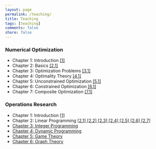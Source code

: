 ```yaml
---
layout: page
permalink: /teaching/
title: Teaching
tags: [teaching]
comments: false
share: false
---
```



 
### Numerical Optimization
* Chapter 1: Introduction <a href="../teaching/OPT-1.pdf" class="textlink" target="_blank">[1]</a> 
* Chapter 2: Basics  <a href="../teaching/OPT-2.pdf" class="textlink" target="_blank">[2.1]</a>
* Chapter 3: Optimization Problems  <a href="../teaching/OPT-3.pdf" class="textlink" target="_blank">[3.1]</a>
* Chapter 4: Optimality Theory  <a href="../teaching/OPT-4.pdf" class="textlink" target="_blank">[4.1]</a>
* Chapter 5: Unconstrained Optimization  <a href="../teaching/OPT-5.pdf" class="textlink" target="_blank">[5.1]</a>
* Chapter 6: Constrained Optimization  <a href="../teaching/OPT-6.pdf" class="textlink" target="_blank">[6.1]</a>
* Chapter 7: Composite Optimization  <a href="../teaching/OPT-7.pdf" class="textlink" target="_blank">[7.1]</a>



### Operations Research
* Chapter 1: Introduction  <a href="../teaching/C1.pdf" class="textlink" target="_blank">[1]</a>
* Chapter 2: Linear Programming  <a href="../teaching/C21.pdf" class="textlink" target="_blank">[2.1]  <a href="../teaching/C22.pdf" class="textlink" target="_blank">[2.2]  <a href="../teaching/C23.pdf" class="textlink" target="_blank">[2.3]  <a href="../teaching/C24.pdf" class="textlink" target="_blank">[2.4]  <a href="../teaching/C25.pdf" class="textlink" target="_blank">[2.5]  <a href="../teaching/C26.pdf" class="textlink" target="_blank">[2.6]  <a href="../teaching/C27.pdf" class="textlink" target="_blank">[2.7] 
* Chapter 3: Integer Programming  
* Chapter 4: Dynamic Programming  
* Chapter 5: Game Theory  
* Chapter 6: Graph Theory  

  
